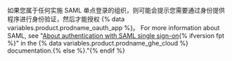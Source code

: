 如果您属于任何实施 SAML 单点登录的组织，则可能会提示您需要通过身份提供程序进行身份验证，然后才能授权 {% data variables.product.prodname_oauth_app %}。 For more information about SAML, see "[About authentication with SAML single sign-on](/enterprise-cloud@latest/authentication/authenticating-with-saml-single-sign-on/about-authentication-with-saml-single-sign-on){% ifversion fpt %}" in the {% data variables.product.prodname_ghe_cloud %} documentation.{% else %}."{% endif %}
